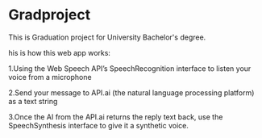 # Gradproject

This is Graduation project for University Bachelor's degree.

his is how this web app works:

1.Using the Web Speech API’s SpeechRecognition interface to listen your voice from a microphone

2.Send your message to API.ai (the natural language processing platform) as a text string

3.Once the AI from the API.ai returns the reply text back, use the SpeechSynthesis interface to give it a synthetic voice.
